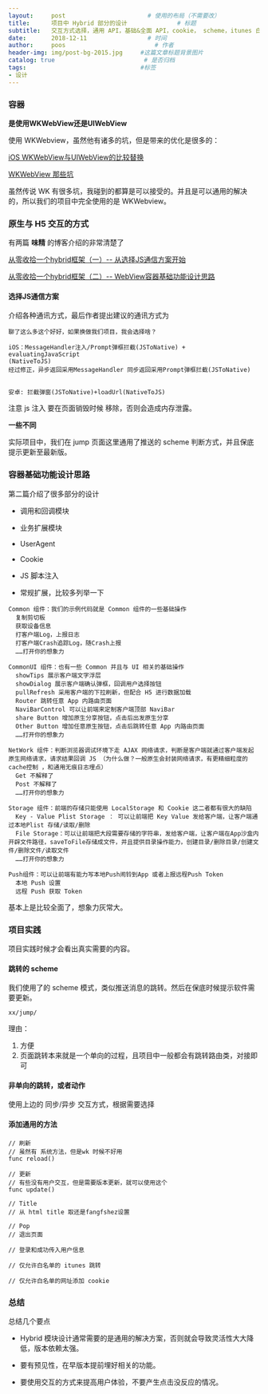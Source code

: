 ```yaml
---
layout:     post                       # 使用的布局（不需要改）
title:      项目中 Hybrid 部分的设计              # 标题
subtitle:   交互方式选择，通用 API，基础&全面 API，cookie， scheme，itunes 白名单            #副标题
date:       2018-12-11                 # 时间
author:     poos                         # 作者
header-img: img/post-bg-2015.jpg     #这篇文章标题背景图片
catalog: true                         # 是否归档
tags:                                #标签
- 设计
---
```



### 容器

**是使用WKWebView还是UIWebView**

使用 WKWebview，虽然他有诸多的坑，但是带来的优化是很多的：

[iOS WKWebView与UIWebView的比较替换](https://www.jianshu.com/p/0530673f5d96)

[WKWebView 那些坑](https://mp.weixin.qq.com/s/rhYKLIbXOsUJC_n6dt9UfA)

虽然传说 WK 有很多坑，我碰到的都算是可以接受的。并且是可以通用的解决的，所以我们的项目中完全使用的是 WKWebview。


### 原生与 H5 交互的方式

有两篇 **味精** 的博客介绍的非常清楚了

[从零收拾一个hybrid框架（一）-- 从选择JS通信方案开始](http://awhisper.github.io/2018/01/02/hybrid-jscomunication/)

[从零收拾一个hybrid框架（二）-- WebView容器基础功能设计思路](http://awhisper.github.io/2018/03/06/hybrid-webcontainer/)

#### 选择JS通信方案

介绍各种通讯方式，最后作者提出建议的通讯方式为

```
聊了这么多这个好好，如果换做我们项目，我会选择啥？

iOS：MessageHandler注入/Prompt弹框拦截(JSToNative) + evaluatingJavaScript
(NativeToJS)
经过修正，异步返回采用MessageHandler 同步返回采用Prompt弹框拦截(JSToNative)


安卓: 拦截弹窗(JSToNative)+loadUrl(NativeToJS)

```

注意 js 注入 要在页面销毁时候 移除，否则会造成内存泄露。

**一些不同**

实际项目中，我们在 jump 页面这里通用了推送的 scheme 判断方式，并且保底提示更新至最新版。

### 容器基础功能设计思路

第二篇介绍了很多部分的设计

- 调用和回调模块

- 业务扩展模块

- UserAgent

- Cookie

- JS 脚本注入

- 常规扩展，比较多列举一下

```
Common 组件：我们的示例代码就是 Common 组件的一些基础操作
  复制剪切板
  获取设备信息
  打客户端Log，上报日志
  打客户端Crash追踪Log，随Crash上报
  ……打开你的想象力

CommonUI 组件：也有一些 Common 并且与 UI 相关的基础操作
  showTips 展示客户端文字浮层
  showDialog 展示客户端确认弹框，回调用户选择按钮
  pullRefresh 采用客户端的下拉刷新，但配合 H5 进行数据加载
  Router 跳转任意 App 内路由页面
  NaviBarControl 可以让前端来定制客户端顶部 NaviBar
  share Button 增加原生分享按钮，点击后出发原生分享
  Other Button 增加任意原生按钮，点击后跳转任意 App 内路由页面
  ……打开你的想象力

NetWork 组件：判断浏览器调试环境下走 AJAX 网络请求，判断是客户端就通过客户端发起原生网络请求，请求结果回调 JS （为什么做？一般原生会封装网络请求，有更精细粒度的cache控制 ，和通用无痕日志埋点）
  Get 不解释了
  Post 不解释了
  ……打开你的想象力

Storage 组件：前端的存储只能使用 LocalStorage 和 Cookie 这二者都有很大的缺陷
  Key - Value Plist Storage ： 可以让前端把 Key Value 发给客户端，让客户端通过本地Plist 存储/读取/删除
  File Storage：可以让前端把大段需要存储的字符串，发给客户端，让客户端在App沙盒内开辟文件路径，saveToFile存储成文件，并且提供目录操作能力，创建目录/删除目录/创建文件/删除文件/读取文件
  ……打开你的想象力

Push组件：可以让前端有能力写本地Push闹铃到App 或者上报远程Push Token
  本地 Push 设置
  远程 Push 获取 Token

```

基本上是比较全面了，想象力灰常大。

### 项目实践

项目实践时候才会看出真实需要的内容。




#### 跳转的 scheme

我们使用了的 scheme 模式，类似推送消息的跳转。然后在保底时候提示软件需要更新。

```
xx/jump/

```

理由：

1. 方便
2. 页面跳转本来就是一个单向的过程，且项目中一般都会有跳转路由类，对接即可

#### 非单向的跳转，或者动作

使用上边的 同步/异步 交互方式，根据需要选择

#### 添加通用的方法


```
// 刷新
// 虽然有 系统方法，但是wk 时候不好用
func reload()

// 更新
// 有些没有用户交互，但是需要版本更新，就可以使用这个
func update()

// Title
// 从 html title 取还是fangfshez设置

// Pop
// 退出页面

// 登录和成功传入用户信息

// 仅允许白名单的 itunes 跳转

// 仅允许白名单的网址添加 cookie

```

### 总结

总结几个要点

- Hybrid 模块设计通常需要的是通用的解决方案，否则就会导致灵活性大大降低，版本依赖太强。

- 要有预见性，在早版本提前埋好相关的功能。

- 要使用交互的方式来提高用户体验，不要产生点击没反应的情况。
